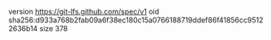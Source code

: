 version https://git-lfs.github.com/spec/v1
oid sha256:d933a768b2fab09a6f38ec180c15a0766188719ddef86f41856cc95122636b14
size 378
